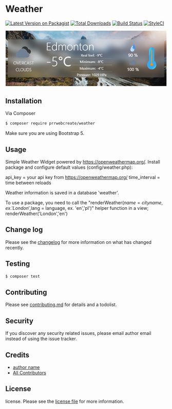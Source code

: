 # Weather

[![Latest Version on Packagist][ico-version]][link-packagist]
[![Total Downloads][ico-downloads]][link-downloads]
[![Build Status][ico-travis]][link-travis]
[![StyleCI][ico-styleci]][link-styleci]


![preview wgnsy/weather](preview.jpg)

## Installation

Via Composer

``` bash
$ composer require prrwebcreate/weather
```

Make sure you are using Bootstrap 5.

## Usage

Simple Weather Widget powered by https://openweathermap.org/.
Install package and configure default values (config/weather.php):

api_key = your api key from https://openweathermap.org/
time_interval = time between reloads

Weather information is saved in a database 'weather'.

To use a package, you need to call the "renderWeather($name = city name, ex. 'London',$lang = language, ex. 'en','pl')" helper function in a view;
renderWeather('London','en')



## Change log

Please see the [changelog](changelog.md) for more information on what has changed recently.

## Testing

``` bash
$ composer test
```

## Contributing

Please see [contributing.md](contributing.md) for details and a todolist.

## Security

If you discover any security related issues, please email author email instead of using the issue tracker.

## Credits

- [author name][link-author]
- [All Contributors][link-contributors]

## License

license. Please see the [license file](license.md) for more information.

[ico-version]: https://img.shields.io/packagist/v/prrwebcreate/weather.svg?style=flat-square
[ico-downloads]: https://img.shields.io/packagist/dt/prrwebcreate/weather.svg?style=flat-square
[ico-travis]: https://img.shields.io/travis/prrwebcreate/weather/master.svg?style=flat-square
[ico-styleci]: https://styleci.io/repos/12345678/shield

[link-packagist]: https://packagist.org/packages/prrwebcreate/weather
[link-downloads]: https://packagist.org/packages/prrwebcreate/weather
[link-travis]: https://travis-ci.org/prrwebcreate/weather
[link-styleci]: https://styleci.io/repos/12345678
[link-author]: https://github.com/ecommerce
[link-contributors]: ../../contributors
